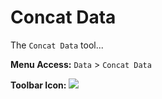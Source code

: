 # Concat Data

The `Concat Data` tool...

**Menu Access:** `Data` > `Concat Data`

**Toolbar Icon:** ![](/images/data/concatenate.png)
